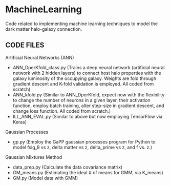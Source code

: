 # MachineLearning

Code related to implementing machine learning techniques to model the dark matter halo-galaxy connection.

CODE FILES
---------------------------
Artificial Neural Networks (ANN)
- ANN_DperKfold_class.py (Trains a deep neural network (artificial neural network with 2 hidden layers) to connect host halo properties with the galaxy luminosity of the occupying galaxy. Weights are fold through gradient descent and K-fold validation is employed. All coded from scratch)
- ANN_kfold.py (Similar to ANN_DperKfold, expect now with the flexibility to change the number of neurons in a given layer, their activation function, employ batch training, alter step-size in gradient descent, and change loss function. All coded from scratch.)
- ILL_ANN_EVAL.py (Similar to above but now employing TensorFlow via Keras)

Gaussian Processes
- gp.py (Employ the GaPP gaussian processes program for Python to model fsig_8 vs z, delta matter vs z, delta_prime vs z, and f vs. z.)

Gaussian Mixtures Method
- data_prep.py (Calculate the data covariance matrix)
- GM_means.py (Estimating the ideal # of means for GMM, via K_means)
- GM.py (Model data with GMM)


